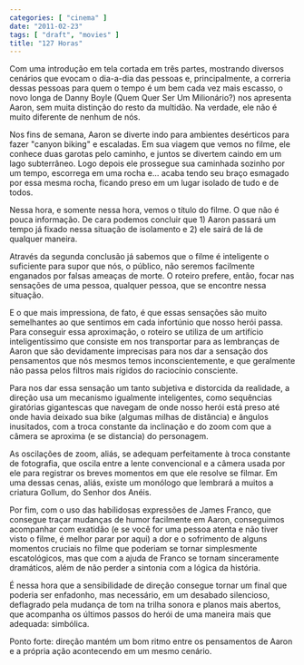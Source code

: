 ```yaml
---
categories: [ "cinema" ]
date: "2011-02-23"
tags: [ "draft", "movies" ]
title: "127 Horas"
---
```

Com uma introdução em tela cortada em três partes, mostrando diversos
cenários que evocam o dia-a-dia das pessoas e, principalmente, a correria
dessas pessoas para quem o tempo é um bem cada vez mais escasso, o novo
longa de Danny Boyle (Quem Quer Ser Um Milionário?) nos apresenta Aaron,
sem muita distinção do resto da multidão. Na verdade, ele não é
muito diferente de nenhum de nós.

Nos fins de semana, Aaron se diverte indo para ambientes desérticos
para fazer "canyon biking" e escaladas. Em sua viagem que vemos no filme,
ele conhece duas garotas pelo caminho, e juntos se divertem caindo em um
lago subterrâneo. Logo depois ele prossegue sua caminhada sozinho por
um tempo, escorrega em uma rocha e... acaba tendo seu braço esmagado por
essa mesma rocha, ficando preso em um lugar isolado de tudo e de todos.

Nessa hora, e somente nessa hora, vemos o título do filme. O que não
é pouca informação. De cara podemos concluir que 1) Aaron passará
um tempo já fixado nessa situação de isolamento e 2) ele sairá de
lá de qualquer maneira.

Através da segunda conclusão já sabemos que o filme é inteligente
o suficiente para supor que nós, o público, não seremos facilmente
enganados por falsas ameaças de morte. O roteiro prefere, então,
focar nas sensações de uma pessoa, qualquer pessoa, que se encontre
nessa situação.

E o que mais impressiona, de fato, é que essas sensações são
muito semelhantes ao que sentimos em cada infortúnio que nosso herói
passa. Para conseguir essa aproximação, o roteiro se utiliza de um
artifício inteligentíssimo que consiste em nos transportar para as
lembranças de Aaron que são devidamente imprecisas para nos dar a
sensação dos pensamentos que nós mesmos temos inconscientemente,
e que geralmente não passa pelos filtros mais rígidos do raciocínio
consciente.

Para nos dar essa sensação um tanto subjetiva e distorcida da realidade,
a direção usa um mecanismo igualmente inteligentes, como sequências
giratórias gigantescas que navegam de onde nosso herói está preso até
onde havia deixado sua bike (algumas milhas de distância) e ângulos
inusitados, com a troca constante da inclinação e do zoom com que a
câmera se aproxima (e se distancia) do personagem.

As oscilações de zoom, aliás, se adequam perfeitamente à troca
constante de fotografia, que oscila entre a lente convencional e a câmera
usada por ele para registrar os breves momentos em que ele resolve se
filmar. Em uma dessas cenas, aliás, existe um monólogo que lembrará
a muitos a criatura Gollum, do Senhor dos Anéis.

Por fim, com o uso das habilidosas expressões de James Franco, que
consegue traçar mudanças de humor facilmente em Aaron, conseguimos
acompanhar com exatidão (e se você for uma pessoa atenta e não
tiver visto o filme, é melhor parar por aqui) a dor e o sofrimento de
alguns momentos cruciais no filme que poderiam se tornar simplesmente
escatológicos, mas que com a ajuda de Franco se tornam sinceramente
dramáticos, além de não perder a sintonia com a lógica da história.

É nessa hora que a sensibilidade de direção consegue tornar um final
que poderia ser enfadonho, mas necessário, em um desabado silencioso,
deflagrado pela mudança de tom na trilha sonora e planos mais abertos,
que acompanha os últimos passos do herói de uma maneira mais que
adequada: simbólica.

Ponto forte: direção mantém um bom ritmo entre os pensamentos de
Aaron e a própria ação acontecendo em um mesmo cenário.

